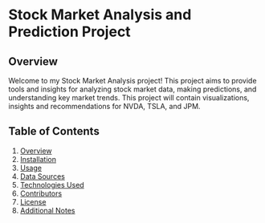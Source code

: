 # Stock Market Analysis and Prediction Project

## Overview
Welcome to my Stock Market Analysis project! This project aims to provide tools and insights for analyzing stock market data, making predictions, and understanding key market trends.
This project will contain visualizations, insights and recommendations for NVDA, TSLA, and JPM. 

## Table of Contents
1. [Overview](#overview)
2. [Installation](#installation)
3. [Usage](#usage)
4. [Data Sources](#data-sources)
5. [Technologies Used](#technologies-used)
6. [Contributors](#contributors)
7. [License](#license)
8. [Additional Notes](#additional-notes)

